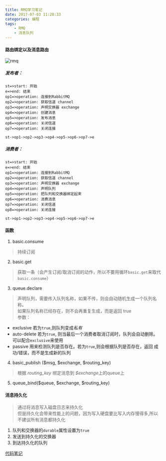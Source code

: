 ```yaml
---
title: RMQ学习笔记
date: 2017-07-03 11:28:33
categories: 编程
tags: 
    - RMQ
    - 消息队列
---
```


#### 路由绑定以及消息路由
![rmq](./rmq.jpg)

<!-- more -->

##### 发布者：
```flow
st=>start: 开始
e=>end: 结束
op1=>operation: 连接到RabbitMQ
op2=>operation: 获取信道 channel
op3=>operation: 声明交换器 exchange
op4=>operation: 创建消息
op5=>operation: 发布消息
op6=>operation: 关闭信道
op7=>operation: 关闭连接

st->op1->op2->op3->op4->op5->op6->op7->e
```

##### 消费者：
```flow
st=>start: 开始
e=>end: 结束
op1=>operation: 连接到RabbitMQ
op2=>operation: 获取信道 channel
op3=>operation: 声明交换器 exchange
op4=>operation: 声明队列
op5=>operation: 把队列和交换器绑定起来
op6=>operation: 消费消息
op7=>operation: 关闭信道
op8=>operation: 关闭连接

st->op1->op2->op3->op4->op5->op6->op7->e
```
#### 函数
1. basic.consume  
> 持续订阅  
2. basic.get  
> 获取一条（会产生订阅/取消订阅的动作，所以不要用循环`basic.get`来取代`basic.consume`）  
3. queue.declare  
> 声明队列，需要传入队列名称，如果不传，则会自动随机生成一个队列名称。  
如果队列名称已经存在，则不会再重复生成，而是返回 true  
> 参数：  
 - exclusive 若为`true`,则队列变成*私有*
 - auto-delete 若为`true`, 则当最后一个消费者取消订阅时，队列会自动删除。 可以配合`exclusive`来使用  
 - passive 用来检测队列是否存在。若为`true`,则会根据队列是否存在，返回 成功/错误，而不是生成新的队列
4. basic_publish ($msg, $exchange, $routing_key)
> 根据 *routing_key* 绑定消息到 *$exchange*上的queue上
5. queue_bind($queue, $exchange, $routing_key)

#### 消息持久化
> 通过将消息写入磁盘日志来持久化  
但是持久化会带来性能上的问题，因为写入硬盘要比写入内存慢得多,所以不建议所有消息都持久化
1. 队列和交换器的`durable`属性设置为`true`
2. 发送到持久化的交换器
3. 到达持久化的队列

[代码笔记](https://github.com/839891627/rmq-notes)
 
